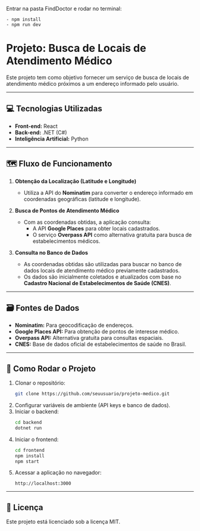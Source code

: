 Entrar na pasta FindDoctor e rodar no terminal:

	- npm install
	- npm run dev

# Projeto: Busca de Locais de Atendimento Médico

Este projeto tem como objetivo fornecer um serviço de busca de locais de atendimento médico próximos a um endereço informado pelo usuário.

---

## 💻 Tecnologias Utilizadas

- **Front-end:** React
- **Back-end:** .NET (C#)
- **Inteligência Artificial:** Python

---

## 🗺️ Fluxo de Funcionamento

1. **Obtenção da Localização (Latitude e Longitude)**  
   - Utiliza a API do **Nominatim** para converter o endereço informado em coordenadas geográficas (latitude e longitude).  

2. **Busca de Pontos de Atendimento Médico**  
   - Com as coordenadas obtidas, a aplicação consulta:  
     - A API **Google Places** para obter locais cadastrados.  
     - O serviço **Overpass API** como alternativa gratuita para busca de estabelecimentos médicos.  

3. **Consulta no Banco de Dados**  
   - As coordenadas obtidas são utilizadas para buscar no banco de dados locais de atendimento médico previamente cadastrados.  
   - Os dados são inicialmente coletados e atualizados com base no **Cadastro Nacional de Estabelecimentos de Saúde (CNES)**.  

---

## 🗃️ Fontes de Dados

- **Nominatim:** Para geocodificação de endereços.  
- **Google Places API:** Para obtenção de pontos de interesse médico.  
- **Overpass API:** Alternativa gratuita para consultas espaciais.  
- **CNES:** Base de dados oficial de estabelecimentos de saúde no Brasil.  

---

## 🚀 Como Rodar o Projeto

1. Clonar o repositório:  
   ```bash
   git clone https://github.com/seuusuario/projeto-medico.git
   ```
2. Configurar variáveis de ambiente (API keys e banco de dados).  
3. Iniciar o backend:  
   ```bash
   cd backend
   dotnet run
   ```
4. Iniciar o frontend:  
   ```bash
   cd frontend
   npm install
   npm start
   ```
5. Acessar a aplicação no navegador:  
   ```
   http://localhost:3000
   ```

---

## 📝 Licença
Este projeto está licenciado sob a licença MIT.
